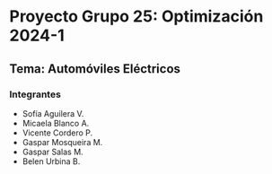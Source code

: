 # Proyecto Grupo 25: Optimización 2024-1

## Tema: Automóviles Eléctricos

### Integrantes

- Sofía Aguilera V.
- Micaela Blanco A.
- Vicente Cordero P.
- Gaspar Mosqueira M.
- Gaspar Salas M.
- Belen Urbina B.